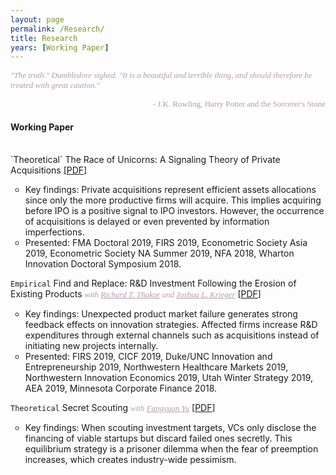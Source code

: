 ```yaml
---
layout: page
permalink: /Research/
title: Research
years: [Working Paper]
---
```

<font color="#B39BAC" size="2" face="verdana"><i>"The truth." Dumbledore sighed. "It is a beautiful and terrible thing, and should therefore be treated with great caution."</i></font>
<div align="right">
<font color="#B39BAC" size="2" face="verdana">
  - J.K. Rowling, Harry Potter and the Sorcerer's Stone
</font>
</div>
<h4 class="year">Working Paper</h4>
<br/>
`Theoretical`  ​The Race of Unicorns: A Signaling Theory of Private Acquisitions [<a href="https://www.dropbox.com/s/l426pmuh50pvpvk/JMP_Unicorns.pdf?dl=0" target="_blank">PDF</a>]
<ul>
<li style="list-style-type:circle;font-size:14px">Key findings: Private acquisitions represent efficient assets allocations since only the more productive firms will acquire. This implies acquiring before IPO is a positive signal to IPO investors. However, the occurrence of acquisitions is delayed or even prevented by information imperfections.</li>
<li style="list-style-type:circle;font-size:14px">Presented: FMA Doctoral 2019, FIRS 2019, Econometric Society Asia 2019, Econometric Society NA Summer 2019, NFA 2018, Wharton Innovation Doctoral Symposium 2018.</li>
</ul>

`Empirical`  ​Find and Replace: R&D Investment Following the Erosion of Existing Products <font color="#B39BAC" size="2" face="verdana"><i>with <a href="https://carlsonschool.umn.edu/faculty/richard-thakor" target="_blank" style="color:#B39BAC">Richard T. Thakor</a> and <a href="https://www.hbs.edu/faculty/Pages/profile.aspx?facId=951435" target="_blank" style="color:#B39BAC">Joshua L. Krieger</a></i></font> [<a href="https://www.dropbox.com/s/1od0b6wei8udn7j/WP_FindReplace.pdf?dl=0" target="_blank">PDF</a>]
<ul>
<li style="list-style-type:circle;font-size:14px">Key findings: Unexpected product market failure generates strong feedback effects on innovation strategies. Affected firms increase R&D expenditures through external channels such as acquisitions instead of initiating new projects internally.</li>
<li style="list-style-type:circle;font-size:14px">Presented: FIRS 2019, CICF 2019, Duke/UNC Innovation and Entrepreneurship 2019, Northwestern Healthcare Markets 2019, Northwestern Innovation Economics 2019, Utah Winter Strategy 2019, AEA 2019, Minnesota Corporate Finance 2018.</li>
</ul>

`Theoretical`  ​Secret Scouting <font color="#B39BAC" size="2" face="verdana"><i>with <a href="https://carlsonschool.umn.edu/faculty/fangyuan-yu" target="_blank" style="color:#B39BAC">Fangyuan Yu</a></i></font> [<a href="https://papers.ssrn.com/sol3/papers.cfm?abstract_id=3449798" target="_blank">PDF</a>]
<ul>
<li style="list-style-type:circle;font-size:14px">Key findings: When scouting investment targets, VCs only disclose the financing of viable startups but discard failed ones secretly. This equilibrium strategy is a prisoner dilemma when the fear of preemption increases, which creates industry-wide pessimism.</li>
</ul>